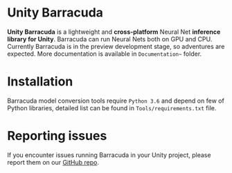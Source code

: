 # Unity Barracuda

**Unity Barracuda** is a lightweight and **cross-platform** Neural Net **inference library for Unity**. Barracuda can run Neural Nets both on GPU and CPU. Currently Barracuda is in the preview development stage, so adventures are expected.
More documentation is available in `Documentation~` folder.

# Installation

Barracuda model conversion tools require `Python 3.6` and depend on few of Python libraries, detailed list can be found in `Tools/requirements.txt` file. 

# Reporting issues

If you encounter issues running Barracuda in your Unity project, please report them on our [GitHub repo](https://github.com/Unity-Technologies/barracuda-release/issues).
